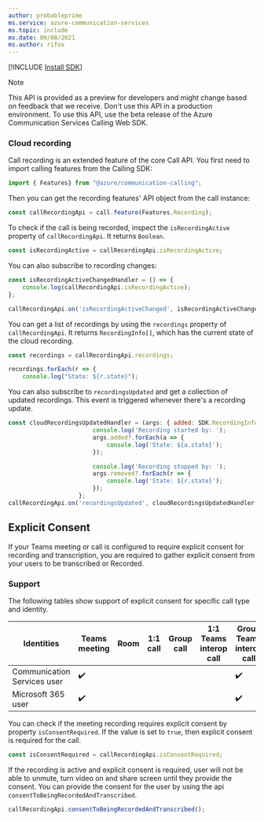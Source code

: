 ```yaml
---
author: probableprime
ms.service: azure-communication-services
ms.topic: include
ms.date: 09/08/2021
ms.author: rifox
---
```

[!INCLUDE [Install SDK](../install-sdk/install-sdk-web.md)]

> [!NOTE]
> This API is provided as a preview for developers and might change based on feedback that we receive. Don't use this API in a production environment. To use this API, use the beta release of the Azure Communication Services Calling Web SDK.

### Cloud recording

Call recording is an extended feature of the core Call API. You first need to import calling features from the Calling SDK:

```js
import { Features} from "@azure/communication-calling";
```

Then you can get the recording features' API object from the call instance:

```js
const callRecordingApi = call.feature(Features.Recording);
```

To check if the call is being recorded, inspect the `isRecordingActive` property of `callRecordingApi`. It returns `Boolean`.

```js
const isRecordingActive = callRecordingApi.isRecordingActive;
```

You can also subscribe to recording changes:

```js
const isRecordingActiveChangedHandler = () => {
    console.log(callRecordingApi.isRecordingActive);
};

callRecordingApi.on('isRecordingActiveChanged', isRecordingActiveChangedHandler);
```

You can get a list of recordings by using the `recordings` property of `callRecordingApi`. It returns `RecordingInfo[]`, which has the current state of the cloud recording.

```js
const recordings = callRecordingApi.recordings;

recordings.forEach(r => {
    console.log("State: ${r.state}");
```

You can also subscribe to `recordingsUpdated` and get a collection of updated recordings. This event is triggered whenever there's a recording update.

```js
const cloudRecordingsUpdatedHandler = (args: { added: SDK.RecordingInfo[], removed: SDK.RecordingInfo[]}) => {
                        console.log('Recording started by: ');
                        args.added?.forEach(a => {
                            console.log('State: ${a.state}');
                        });

                        console.log('Recording stopped by: ');
                        args.removed?.forEach(r => {
                            console.log('State: ${r.state}');
                        });
                    };
callRecordingApi.on('recordingsUpdated', cloudRecordingsUpdatedHandler );
```
## Explicit Consent
 
If your Teams meeting or call is configured to require explicit consent for recording and transcription, you are required to gather explicit consent from your users to be transcribed or Recorded.
 
### Support
The following tables show support of explicit consent for specific call type and identity.
 
|Identities                   | Teams meeting | Room | 1:1 call | Group call | 1:1 Teams interop call | Group Teams interop call |
|-----------------------------|---------------|------|----------|------------|------------------------|--------------------------|
|Communication Services user  | ✔️            |      |          |            |                       |  ✔️                       |
|Microsoft 365 user           | ✔️            |      |          |            |                       | ✔️                      |
 
 
You can check if the meeting recording requires explicit consent by property `isConsentRequired`. If the value is set to `true`, then explicit consent is required for the call.
 
```js
const isConsentRequired = callRecordingApi.isConsentRequired;
```
 
If the recording is active and explicit consent is required, user will not be able to unmute, turn video on and share screen until they provide the consent. You can provide the consent for the user by using the api `consentToBeingRecordedAndTranscribed`.
 
```js
callRecordingApi.consentToBeingRecordedAndTranscribed();
```

